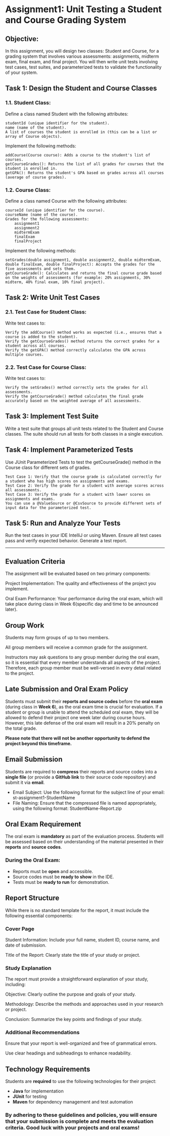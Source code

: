 # Assignment1: Unit Testing a Student and Course Grading System
## Objective:
In this assignment, you will design two classes: Student and Course, for a grading system that involves various assessments: assignments, midterm exam, final exam, and final project. You will then write unit tests involving test cases, test suites, and parameterized tests to validate the functionality of your system.

## Task 1: Design the Student and Course Classes
### 1.1. Student Class:
Define a class named Student with the following attributes:

    studentId (unique identifier for the student).
    name (name of the student).
    A list of courses the student is enrolled in (this can be a list or array of Course objects).

Implement the following methods:

    addCourse(Course course): Adds a course to the student's list of courses.
    getCourseGrades(): Returns the list of all grades for courses that the student is enrolled in.
    getGPA(): Returns the student's GPA based on grades across all courses (average of course grades).

### 1.2. Course Class:
Define a class named Course with the following attributes:

    courseId (unique identifier for the course).
    courseName (name of the course).
    Grades for the following assessments:
        assignment1
        assignment2
        midtermExam
        finalExam
        finalProject


Implement the following methods:

    setGrades(double assignment1, double assignment2, double midtermExam, double finalExam, double finalProject): Accepts the grades for the five assessments and sets them.
    getCourseGrade(): Calculates and returns the final course grade based on the weights of assessments (for example: 20% assignments, 30% midterm, 40% final exam, 10% final project).

## Task 2: Write Unit Test Cases

### 2.1. Test Case for Student Class:
Write test cases to:

    Verify the addCourse() method works as expected (i.e., ensures that a course is added to the student).
    Verify the getCourseGrades() method returns the correct grades for a student across all courses.
    Verify the getGPA() method correctly calculates the GPA across multiple courses.

### 2.2. Test Case for Course Class:
Write test cases to:

    Verify the setGrades() method correctly sets the grades for all assessments.
    Verify the getCourseGrade() method calculates the final grade accurately based on the weighted average of all assessments.

## Task 3: Implement Test Suite

Write a test suite that groups all unit tests related to the Student and Course classes. The suite should run all tests for both classes in a single execution.

## Task 4: Implement Parameterized Tests

Use JUnit Parameterized Tests to test the getCourseGrade() method in the Course class for different sets of grades.

    Test Case 1: Verify that the course grade is calculated correctly for a student who has high scores on assignments and exams.
    Test Case 2: Verify the grade for a student with average scores across all assessments.
    Test Case 3: Verify the grade for a student with lower scores on assignments and exams.
    You can use a @ValueSource or @CsvSource to provide different sets of input data for the parameterized test.

## Task 5: Run and Analyze Your Tests
Run the test cases in your IDE IntelliJ or using Maven.
Ensure all test cases pass and verify expected behavior.
Generate a test report.

---

## Evaluation Criteria
The assignment will be evaluated based on two primary components:

Project Implementation: The quality and effectiveness of the project you implement.

Oral Exam Performance: Your performance during the oral exam, which will take place during class in Week 6(specific day and time to be announced later).
## Group Work
Students may form groups of up to two members.

All group members will receive a common grade for the assignment.

Instructors may ask questions to any group member during the oral exam, so it is essential that every member understands all aspects of the project. 
Therefore, each group member must be well-versed in every detail related to the project.

## Late Submission and Oral Exam Policy
Students must submit their **reports and source codes** before the **oral exam** (during class in **Week 6**), as the oral exam time is crucial for evaluation.
If a student or group is unable to attend the scheduled oral exam, they will be allowed to defend their project one week later during course hours. 
However, this late defense of the oral exam will result in a 20% penalty on the total grade.

**Please note that there will not be another opportunity to defend the project beyond this timeframe.**

## Email Submission

Students are required to **compress** their reports and source codes into a **single file** (or provide a **GitHub link** to their source code repository) and submit it via **email**.

* Email Subject: Use the following format for the subject line of your email:
st-assignment1-StudentName
* File Naming: Ensure that the compressed file is named appropriately, using the following format:
StudentName-Report.zip

## Oral Exam Requirement

The oral exam is **mandatory** as part of the evaluation process. Students will be assessed based on their understanding of the material presented in their **reports** and **source codes**.

### **During the Oral Exam:**
- Reports must be **open** and accessible.
- Source codes must be **ready to show** in the IDE.
- Tests must be **ready to run** for demonstration.

## Report Structure
While there is no standard template for the report, it must include the following essential components:

### Cover Page
   Student Information: Include your full name, student ID, course name, and date of submission.

   Title of the Report: Clearly state the title of your study or project.
### Study Explanation
   The report must provide a straightforward explanation of your study, including:

   Objective: Clearly outline the purpose and goals of your study.

   Methodology: Describe the methods and approaches used in your research or project.

   Conclusion: Summarize the key points and findings of your study. 
### Additional Recommendations

   Ensure that your report is well-organized and free of grammatical errors.

   Use clear headings and subheadings to enhance readability.


## Technology Requirements
Students are **required** to use the following technologies for their project:
- **Java** for implementation
- **JUnit** for testing
- **Maven** for dependency management and test automation

### By adhering to these guidelines and policies, you will ensure that your submission is complete and meets the evaluation criteria. Good luck with your projects and oral exams!
